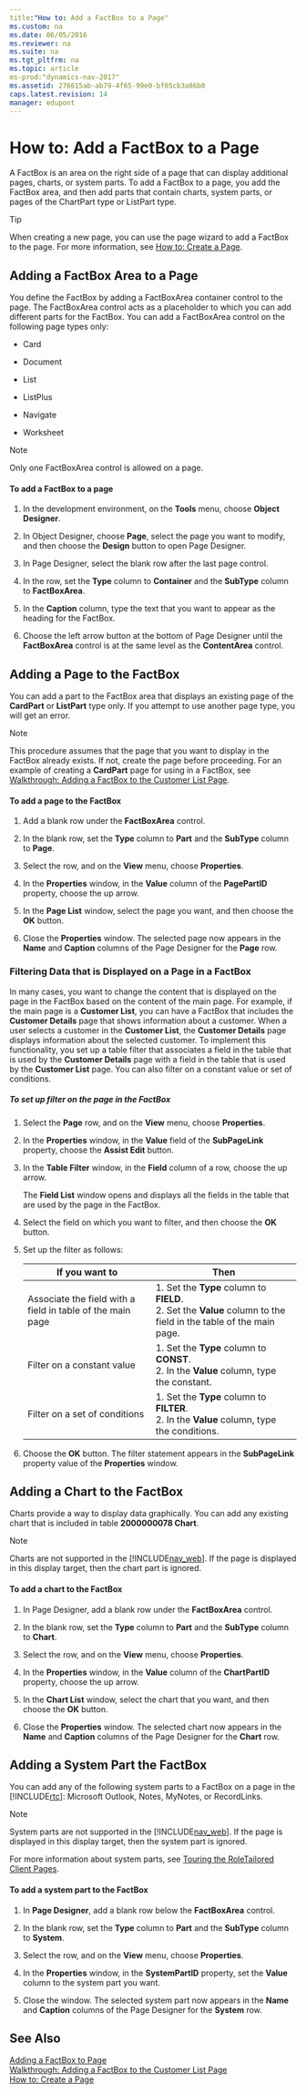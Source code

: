 ```yaml
---
title:"How to: Add a FactBox to a Page"
ms.custom: na
ms.date: 06/05/2016
ms.reviewer: na
ms.suite: na
ms.tgt_pltfrm: na
ms.topic: article
ms-prod:"dynamics-nav-2017"
ms.assetid: 276615ab-ab79-4f65-99e0-bf05cb3a86b0
caps.latest.revision: 14
manager: edupont
---
```

# How to: Add a FactBox to a Page
A FactBox is an area on the right side of a page that can display additional pages, charts, or system parts. To add a FactBox to a page, you add the FactBox area, and then add parts that contain charts, system parts, or pages of the ChartPart type or ListPart type.  
  
> [!TIP]  
>  When creating a new page, you can use the page wizard to add a FactBox to the page. For more information, see [How to: Create a Page](../Topic/How%20to:%20Create%20a%20Page.md).  
  
## Adding a FactBox Area to a Page  
 You define the FactBox by adding a FactBoxArea container control to the page. The FactBoxArea control acts as a placeholder to which you can add different parts for the FactBox. You can add a FactBoxArea control on the following page types only:  
  
-   Card  
  
-   Document  
  
-   List  
  
-   ListPlus  
  
-   Navigate  
  
-   Worksheet  
  
> [!NOTE]  
>  Only one FactBoxArea control is allowed on a page.  
  
#### To add a FactBox to a page  
  
1.  In the development environment, on the **Tools** menu, choose **Object Designer**.  
  
2.  In Object Designer, choose **Page**, select the page you want to modify, and then choose the **Design** button to open Page Designer.  
  
3.  In Page Designer, select the blank row after the last page control.  
  
4.  In the row, set the **Type** column to **Container** and the **SubType** column to **FactBoxArea**.  
  
5.  In the **Caption** column, type the text that you want to appear as the heading for the FactBox.  
  
6.  Choose the left arrow button at the bottom of Page Designer until the **FactBoxArea** control is at the same level as the **ContentArea** control.  
  
## Adding a Page to the FactBox  
 You can add a part to the FactBox area that displays an existing page of the **CardPart** or **ListPart** type only. If you attempt to use another page type, you will get an error.  
  
> [!NOTE]  
>  This procedure assumes that the page that you want to display in the FactBox already exists. If not, create the page before proceeding. For an example of creating a **CardPart** page for using in a FactBox, see [Walkthrough: Adding a FactBox to the Customer List Page](../Topic/Walkthrough:%20Adding%20a%20FactBox%20to%20the%20Customer%20List%20Page.md).  
  
#### To add a page to the FactBox  
  
1.  Add a blank row under the **FactBoxArea** control.  
  
2.  In the blank row, set the **Type** column to **Part** and the **SubType** column to **Page**.  
  
3.  Select the row, and on the **View** menu, choose **Properties**.  
  
4.  In the **Properties** window, in the **Value** column of the **PagePartID** property, choose the up arrow.  
  
5.  In the **Page List** window, select the page you want, and then choose the **OK** button.  
  
6.  Close the **Properties** window. The selected page now appears in the **Name** and **Caption** columns of the Page Designer for the **Page** row.  
  
### Filtering Data that is Displayed on a Page in a FactBox  
 In many cases, you want to change the content that is displayed on the page in the FactBox based on the content of the main page. For example, if the main page is a **Customer List**, you can have a FactBox that includes the **Customer Details** page that shows information about a customer. When a user selects a customer in the **Customer List**, the **Customer Details** page displays information about the selected customer. To implement this functionality, you set up a table filter that associates a field in the table that is used by the **Customer Details** page with a field in the table that is used by the **Customer List** page. You can also filter on a constant value or set of conditions.  
  
##### To set up filter on the page in the FactBox  
  
1.  Select the **Page** row, and on the **View** menu, choose **Properties**.  
  
2.  In the **Properties** window, in the **Value** field of the **SubPageLink** property, choose the **Assist Edit** button.  
  
3.  In the **Table Filter** window, in the **Field**  column of a row, choose the up arrow.  
  
     The **Field List** window opens and displays all the fields in the table that are used by the page in the FactBox.  
  
4.  Select the field on which you want to filter, and then choose the **OK** button.  
  
5.  Set up the filter as follows:  
  
    |If you want to|Then|  
    |--------------------|----------|  
    |Associate the field with a field in table of the main page|1.  Set the **Type** column to **FIELD**.<br />2.  Set the **Value** column to the field in the table of the main page.|  
    |Filter on a constant value|1.  Set the **Type** column to **CONST**.<br />2.  In the **Value** column, type the constant.|  
    |Filter on a set of conditions|1.  Set the **Type** column to **FILTER**.<br />2.  In the **Value** column, type the conditions.|  
  
6.  Choose the **OK** button. The filter statement appears in the **SubPageLink** property value of the **Properties** window.  
  
## Adding a Chart to the FactBox  
 Charts provide a way to display data graphically. You can add any existing chart that is included in table **2000000078 Chart**.  
  
> [!NOTE]  
>  Charts are not supported in the [!INCLUDE[nav_web](includes/nav_web_md.md)]. If the page is displayed in this display target, then the chart part is ignored.  
  
#### To add a chart to the FactBox  
  
1.  In Page Designer, add a blank row under the **FactBoxArea** control.  
  
2.  In the blank row, set the **Type** column to **Part** and the **SubType** column to **Chart**.  
  
3.  Select the row, and on the **View** menu, choose **Properties**.  
  
4.  In the **Properties** window, in the **Value** column of the **ChartPartID** property, choose the up arrow.  
  
5.  In the **Chart List** window, select the chart that you want, and then choose the **OK** button.  
  
6.  Close the **Properties** window. The selected chart now appears in the **Name** and **Caption** columns of the Page Designer for the **Chart** row.  
  
## Adding a System Part the FactBox  
 You can add any of the following system parts to a FactBox on a page in the [!INCLUDE[rtc](includes/rtc_md.md)]: Microsoft Outlook, Notes, MyNotes, or RecordLinks.  
  
> [!NOTE]  
>  System parts are not supported in the [!INCLUDE[nav_web](includes/nav_web_md.md)]. If the page is displayed in this display target, then the system part is ignored.  
  
 For more information about system parts, see [Touring the RoleTailored Client Pages](Touring-the-RoleTailored-Client-Pages.md).  
  
#### To add a system part to the FactBox  
  
1.  In **Page Designer**, add a blank row below the **FactBoxArea** control.  
  
2.  In the blank row, set the **Type** column to **Part** and the **SubType** column to **System**.  
  
3.  Select the row, and on the **View** menu, choose **Properties**.  
  
4.  In the **Properties** window, in the **SystemPartID** property, set the **Value** column to the system part you want.  
  
5.  Close the window. The selected system part now appears in the **Name** and **Caption** columns of the Page Designer for the **System** row.  
  
## See Also  
 [Adding a FactBox to Page](Adding-a-FactBox-to-Page.md)   
 [Walkthrough: Adding a FactBox to the Customer List Page](../Topic/Walkthrough:%20Adding%20a%20FactBox%20to%20the%20Customer%20List%20Page.md)   
 [How to: Create a Page](../Topic/How%20to:%20Create%20a%20Page.md)